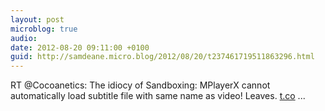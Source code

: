 ```yaml
---
layout: post
microblog: true
audio: 
date: 2012-08-20 09:11:00 +0100
guid: http://samdeane.micro.blog/2012/08/20/t237461719511863296.html
---
```

RT @Cocoanetics: The idiocy of Sandboxing: MPlayerX cannot automatically load subtitle file with same name as video! Leaves. [t.co](http://t.co) ...
